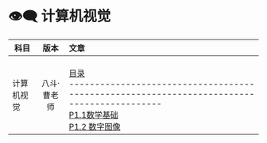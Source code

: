 # 👁️‍🗨️ 计算机视觉

| 科目    | 版本    | 	文章    |
| ---------- | :-----------:  | :----------- |
| 计算机视觉    | 八斗·曹老师   |<br> [目录]()<br>------------------------------------------------------------------------------------------ <br>[P1.1数学基础](336_刘云帆/计算机视觉/P1.1数学基础.md)<br>[P1.2 数字图像](/badou-ai-special-2024/336_刘云帆/计算机视觉/P1.2数字图像.md)<br>|
